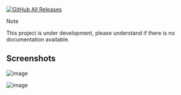 [![GitHub All Releases](https://img.shields.io/github/downloads/afkarxyz/SpotifyFLAC/total?style=for-the-badge)](https://github.com/afkarxyz/SpotifyFLAC/releases)

> [!NOTE]
> This project is under development, please understand if there is no documentation available.

## Screenshots

![image](https://github.com/user-attachments/assets/649b85e8-d96f-4c80-a652-177b26cf621c)

![image](https://github.com/user-attachments/assets/7ffd0367-83d6-4136-8a45-bb35c547a8c6)

